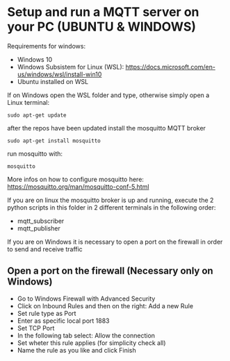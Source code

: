 # Setup and run a MQTT server on your PC (UBUNTU & WINDOWS)

Requirements for windows:
- Windows 10
- Windows Subsistem for Linux (WSL): https://docs.microsoft.com/en-us/windows/wsl/install-win10
- Ubuntu installed on WSL

If on Windows open the WSL folder and type, otherwise simply open a Linux terminal:
```
sudo apt-get update
```

after the repos have been updated install the mosquitto MQTT broker
```
sudo apt-get install mosquitto
```

run mosquitto with:
```
mosquitto
```

More infos on how to configure mosquitto here: https://mosquitto.org/man/mosquitto-conf-5.html

If you are on linux the mosquitto broker is up and running, execute the 2 python scripts in this folder in 2 different terminals in the following order:
- mqtt_subscriber
- mqtt_publisher

If you are on Windows it is necessary to open a port on the firewall in order to send and receive traffic

## Open a port on the firewall (Necessary only on Windows)
- Go to Windows Firewall with Advanced Security
- Click on Inbound Rules and then on the right: Add a new Rule
- Set rule type as Port
- Enter as specific local port 1883
- Set TCP Port
- In the following tab select: Allow the connection
- Set wheter this rule applies (for simplicity check all)
- Name the rule as you like and click Finish